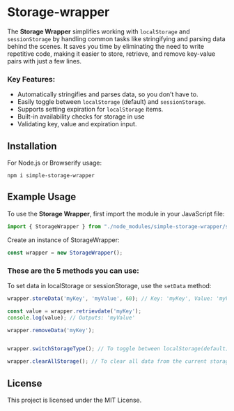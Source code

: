 # Storage-wrapper

The **Storage Wrapper** simplifies working with `localStorage` and `sessionStorage` by handling common tasks like stringifying and parsing data behind the scenes. It saves you time by eliminating the need to write repetitive code, making it easier to store, retrieve, and remove key-value pairs with just a few lines.

### Key Features:
- Automatically stringifies and parses data, so you don’t have to.
- Easily toggle between `localStorage` (default) and `sessionStorage`.
- Supports setting expiration for `localStorage` items.
- Built-in availability checks for storage in use
- Validating key, value and expiration input. 


## Installation 

For Node.js or Browserify usage:

```
npm i simple-storage-wrapper
```

## Example Usage

To use the **Storage Wrapper**, first import the module in your JavaScript file:

```javascript
import { StorageWrapper } from "./node_modules/simple-storage-wrapper/storageWrapper/storageWrapper.js";
```

Create an instance of StorageWrapper:

```javascript
const wrapper = new StorageWrapper();
```

### These are the 5 methods you can use:

To set data in localStorage or sessionStorage, use the `setData` method:

```javascript
wrapper.storeData('myKey', 'myValue', 60); // Key: 'myKey', Value: 'myValue', Expiration: 60 seconds

const value = wrapper.retrievdate('myKey');
console.log(value); // Outputs: 'myValue'

wrapper.removeData('myKey');


wrapper.switchStorageType(); // To toggle between localStorage(default) and sessionStorage

wrapper.clearAllStorage(); // To clear all data from the current storage
```


## License

This project is licensed under the MIT License.
